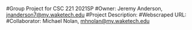 #Group Project for CSC 221 2021SP
#Owner: Jeremy Anderson, jnanderson7@my.waketech.edu
#Project Description: 
#Webscraped URL: 
#Collaborator: Michael Nolan, mhnolan@my.waketech.edu
